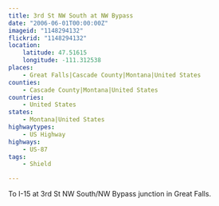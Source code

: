 ```yaml
---
title: 3rd St NW South at NW Bypass
date: "2006-06-01T00:00:00Z"
imageid: "1148294132"
flickrid: "1148294132"
location:
    latitude: 47.51615
    longitude: -111.312538
places:
    - Great Falls|Cascade County|Montana|United States
counties:
    - Cascade County|Montana|United States
countries:
    - United States
states:
    - Montana|United States
highwaytypes:
    - US Highway
highways:
    - US-87
tags:
    - Shield

---
```

To I-15 at 3rd St NW South/NW Bypass junction in Great Falls.
